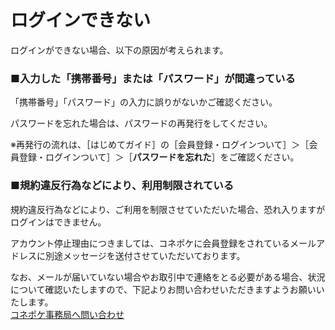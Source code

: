 # ログインできない

ログインができない場合、以下の原因が考えられます。

### ■入力した「携帯番号」または「パスワード」が間違っている

「携帯番号」「パスワード」の入力に誤りがないかご確認ください。

パスワードを忘れた場合は、パスワードの再発行をしてください。

※再発行の流れは、［はじめてガイド］の［会員登録・ログインついて］＞［会員登録・ログインついて］＞［**パスワードを忘れた**］をご確認ください。

### ■規約違反行為などにより、利用制限されている

規約違反行為などにより、ご利用を制限させていただいた場合、恐れ入りますがログインはできません。

アカウント停止理由につきましては、コネポケに会員登録をされているメールアドレスに別途メッセージを送付させていただいております。

なお、メールが届いていない場合やお取引中で連絡をとる必要がある場合、状況について確認いたしますので、下記よりお問い合わせいただきますようお願いいたします。  
[コネポケ事務局へ問い合わせ](support@conepoke.com)
